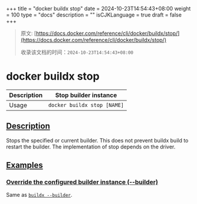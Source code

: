 +++
title = "docker buildx stop"
date = 2024-10-23T14:54:43+08:00
weight = 100
type = "docs"
description = ""
isCJKLanguage = true
draft = false
+++

> 原文: [https://docs.docker.com/reference/cli/docker/buildx/stop/](https://docs.docker.com/reference/cli/docker/buildx/stop/)
>
> 收录该文档的时间：`2024-10-23T14:54:43+08:00`

# docker buildx stop

| Description | Stop builder instance       |
| :---------- | --------------------------- |
| Usage       | `docker buildx stop [NAME]` |

## [Description](https://docs.docker.com/reference/cli/docker/buildx/stop/#description)

Stops the specified or current builder. This does not prevent buildx build to restart the builder. The implementation of stop depends on the driver.

## [Examples](https://docs.docker.com/reference/cli/docker/buildx/stop/#examples)

### [Override the configured builder instance (--builder)](https://docs.docker.com/reference/cli/docker/buildx/stop/#builder)

Same as [`buildx --builder`](https://docs.docker.com/reference/cli/docker/buildx/#builder).
